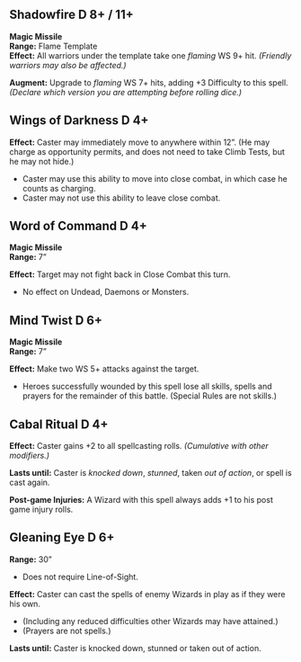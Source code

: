 ## Shadowfire D 8+ / 11+
**Magic Missile**  
**Range:** Flame Template  
**Effect:** All warriors under the template take one _flaming_ WS 9+ hit. _(Friendly warriors may also be affected.)_

**Augment:** Upgrade to _flaming_ WS 7+ hits, adding +3 Difficulty to this spell. _(Declare which version you are attempting before rolling dice.)_
## Wings of Darkness D 4+
**Effect:** Caster may immediately move to anywhere within 12”. (He may charge as opportunity permits, and does not need to take Climb Tests, but he may not hide.)
- Caster may use this ability to move into close combat, in which case he counts as charging.
- Caster may not use this ability to leave close combat.
## Word of Command D 4+
**Magic Missile**  
**Range:** 7”

**Effect:** Target may not fight back in Close Combat this turn.
- No effect on Undead, Daemons or Monsters.
## Mind Twist D 6+
**Magic Missile**  
**Range:** 7”  

**Effect:** Make two WS 5+ attacks against the target.
- Heroes successfully wounded by this spell lose all skills, spells and prayers for the remainder of this battle. (Special Rules are not skills.)
## Cabal Ritual D 4+
**Effect:** Caster gains +2 to all spellcasting rolls. _(Cumulative with other modifiers.)_  

**Lasts until:** Caster is _knocked down_, _stunned_, taken _out of action_, or spell is cast again.  

**Post-game Injuries:** A Wizard with this spell always adds +1 to his post game injury rolls.
## Gleaning Eye D 6+
**Range:** 30”
- Does not require Line-of-Sight.

**Effect:** Caster can cast the spells of enemy Wizards in play as if they were his own.
- (Including any reduced difficulties other Wizards may have attained.)
- (Prayers are not spells.)

**Lasts until:** Caster is knocked down, stunned or taken out of action.
